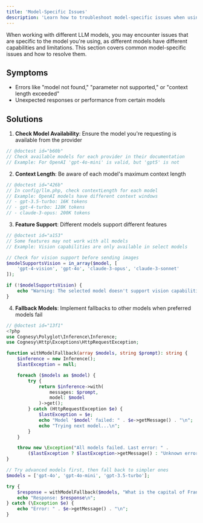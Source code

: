 ```yaml
---
title: 'Model-Specific Issues'
description: 'Learn how to troubleshoot model-specific issues when using Polyglot.'
---
```


When working with different LLM models, you may encounter issues that are specific to the model you're using, as different models have different capabilities and limitations. This section covers common model-specific issues and how to resolve them.


## Symptoms

- Errors like "model not found," "parameter not supported," or "context length exceeded"
- Unexpected responses or performance from certain models

## Solutions

1. **Check Model Availability**: Ensure the model you're requesting is available from the provider
```php
// @doctest id="b60b"
// Check available models for each provider in their documentation
// Example: For OpenAI 'gpt-4o-mini' is valid, but 'gpt5' is not
```

2. **Context Length**: Be aware of each model's maximum context length
```php
// @doctest id="426b"
// In config/llm.php, check contextLength for each model
// Example: OpenAI models have different context windows
// - gpt-3.5-turbo: 16K tokens
// - gpt-4-turbo: 128K tokens
// - claude-3-opus: 200K tokens
```

3. **Feature Support**: Different models support different features
```php
// @doctest id="a153"
// Some features may not work with all models
// Example: Vision capabilities are only available in select models

// Check for vision support before sending images
$modelSupportsVision = in_array($model, [
    'gpt-4-vision', 'gpt-4o', 'claude-3-opus', 'claude-3-sonnet'
]);

if (!$modelSupportsVision) {
    echo "Warning: The selected model doesn't support vision capabilities\n";
}
```

4. **Fallback Models**: Implement fallbacks to other models when preferred models fail

```php
// @doctest id="13f1"
<?php
use Cognesy\Polyglot\Inference\Inference;
use Cognesy\Http\Exceptions\HttpRequestException;

function withModelFallback(array $models, string $prompt): string {
    $inference = new Inference();
    $lastException = null;

    foreach ($models as $model) {
        try {
            return $inference->with(
                messages: $prompt,
                model: $model
            )->get();
        } catch (HttpRequestException $e) {
            $lastException = $e;
            echo "Model '$model' failed: " . $e->getMessage() . "\n";
            echo "Trying next model...\n";
        }
    }

    throw new \Exception("All models failed. Last error: " .
        ($lastException ? $lastException->getMessage() : "Unknown error"));
}

// Try advanced models first, then fall back to simpler ones
$models = ['gpt-4o', 'gpt-4o-mini', 'gpt-3.5-turbo'];

try {
    $response = withModelFallback($models, "What is the capital of France?");
    echo "Response: $response\n";
} catch (\Exception $e) {
    echo "Error: " . $e->getMessage() . "\n";
}
```
